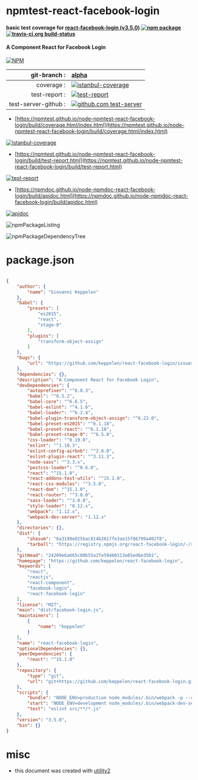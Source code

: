 # npmtest-react-facebook-login

#### basic test coverage for  [react-facebook-login (v3.5.0)](https://github.com/keppelen/react-facebook-login)  [![npm package](https://img.shields.io/npm/v/npmtest-react-facebook-login.svg?style=flat-square)](https://www.npmjs.org/package/npmtest-react-facebook-login) [![travis-ci.org build-status](https://api.travis-ci.org/npmtest/node-npmtest-react-facebook-login.svg)](https://travis-ci.org/npmtest/node-npmtest-react-facebook-login)

#### A Component React for Facebook Login

[![NPM](https://nodei.co/npm/react-facebook-login.png?downloads=true&downloadRank=true&stars=true)](https://www.npmjs.com/package/react-facebook-login)

| git-branch : | [alpha](https://github.com/npmtest/node-npmtest-react-facebook-login/tree/alpha)|
|--:|:--|
| coverage : | [![istanbul-coverage](https://npmtest.github.io/node-npmtest-react-facebook-login/build/coverage.badge.svg)](https://npmtest.github.io/node-npmtest-react-facebook-login/build/coverage.html/index.html)|
| test-report : | [![test-report](https://npmtest.github.io/node-npmtest-react-facebook-login/build/test-report.badge.svg)](https://npmtest.github.io/node-npmtest-react-facebook-login/build/test-report.html)|
| test-server-github : | [![github.com test-server](https://npmtest.github.io/node-npmtest-react-facebook-login/GitHub-Mark-32px.png)](https://npmtest.github.io/node-npmtest-react-facebook-login/build/app/index.html) | | build-artifacts : | [![build-artifacts](https://npmtest.github.io/node-npmtest-react-facebook-login/glyphicons_144_folder_open.png)](https://github.com/npmtest/node-npmtest-react-facebook-login/tree/gh-pages/build)|

- [https://npmtest.github.io/node-npmtest-react-facebook-login/build/coverage.html/index.html](https://npmtest.github.io/node-npmtest-react-facebook-login/build/coverage.html/index.html)

[![istanbul-coverage](https://npmtest.github.io/node-npmtest-react-facebook-login/build/screenCapture.buildCi.browser.%252Ftmp%252Fbuild%252Fcoverage.lib.html.png)](https://npmtest.github.io/node-npmtest-react-facebook-login/build/coverage.html/index.html)

- [https://npmtest.github.io/node-npmtest-react-facebook-login/build/test-report.html](https://npmtest.github.io/node-npmtest-react-facebook-login/build/test-report.html)

[![test-report](https://npmtest.github.io/node-npmtest-react-facebook-login/build/screenCapture.buildCi.browser.%252Ftmp%252Fbuild%252Ftest-report.html.png)](https://npmtest.github.io/node-npmtest-react-facebook-login/build/test-report.html)

- [https://npmdoc.github.io/node-npmdoc-react-facebook-login/build/apidoc.html](https://npmdoc.github.io/node-npmdoc-react-facebook-login/build/apidoc.html)

[![apidoc](https://npmdoc.github.io/node-npmdoc-react-facebook-login/build/screenCapture.buildCi.browser.%252Ftmp%252Fbuild%252Fapidoc.html.png)](https://npmdoc.github.io/node-npmdoc-react-facebook-login/build/apidoc.html)

![npmPackageListing](https://npmtest.github.io/node-npmtest-react-facebook-login/build/screenCapture.npmPackageListing.svg)

![npmPackageDependencyTree](https://npmtest.github.io/node-npmtest-react-facebook-login/build/screenCapture.npmPackageDependencyTree.svg)



# package.json

```json

{
    "author": {
        "name": "Giovanni Keppelen"
    },
    "babel": {
        "presets": [
            "es2015",
            "react",
            "stage-0"
        ],
        "plugins": [
            "transform-object-assign"
        ]
    },
    "bugs": {
        "url": "https://github.com/keppelen/react-facebook-login/issues"
    },
    "dependencies": {},
    "description": "A Component React for Facebook Login",
    "devDependencies": {
        "autoprefixer": "^6.0.3",
        "babel": "^6.5.2",
        "babel-core": "^6.6.5",
        "babel-eslint": "^4.1.6",
        "babel-loader": "^6.2.4",
        "babel-plugin-transform-object-assign": "^6.22.0",
        "babel-preset-es2015": "^6.1.18",
        "babel-preset-react": "^6.1.18",
        "babel-preset-stage-0": "^6.5.0",
        "css-loader": "^0.19.0",
        "eslint": "^1.10.3",
        "eslint-config-airbnb": "^2.0.0",
        "eslint-plugin-react": "^3.11.3",
        "node-sass": "^3.3.x",
        "postcss-loader": "^0.6.0",
        "react": "^15.1.0",
        "react-addons-test-utils": "^15.1.0",
        "react-css-modules": "^3.5.0",
        "react-dom": "^15.1.0",
        "react-router": "^3.0.0",
        "sass-loader": "^3.0.0",
        "style-loader": "0.12.x",
        "webpack": "1.12.x",
        "webpack-dev-server": "1.12.x"
    },
    "directories": {},
    "dist": {
        "shasum": "6a3199e025bac814b2617fe3ae15f86799a402f8",
        "tarball": "https://registry.npmjs.org/react-facebook-login/-/react-facebook-login-3.5.0.tgz"
    },
    "gitHead": "24209e6a665c80b55a2fe59460113e65ed6e3501",
    "homepage": "https://github.com/keppelen/react-facebook-login",
    "keywords": [
        "react",
        "reactjs",
        "react-component",
        "facebook-login",
        "react-facebook-login"
    ],
    "license": "MIT",
    "main": "dist/facebook-login.js",
    "maintainers": [
        {
            "name": "keppelen"
        }
    ],
    "name": "react-facebook-login",
    "optionalDependencies": {},
    "peerDependencies": {
        "react": "^15.1.0"
    },
    "repository": {
        "type": "git",
        "url": "git+https://github.com/keppelen/react-facebook-login.git"
    },
    "scripts": {
        "bundle": "NODE_ENV=production node_modules/.bin/webpack -p --config webpack.config.dist.js",
        "start": "NODE_ENV=development node_modules/.bin/webpack-dev-server --config webpack.config.js",
        "test": "eslint src/**/*.js"
    },
    "version": "3.5.0",
    "bin": {}
}
```



# misc
- this document was created with [utility2](https://github.com/kaizhu256/node-utility2)

